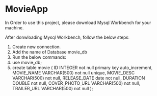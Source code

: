 # MovieApp

In Order to use this project, please download Mysql Workbench for your machine.

After donwloading Mysql Workbench, follow the below steps:

1) Create new connection. 
2) Add the name of Database movie_db
3) Run the below commands:
4) use movie_db;
5) create table movie
  (
      ID              INTEGER      not null primary key auto_increment,
      MOVIE_NAME      VARCHAR(500) not null unique,
      MOVIE_DESC      VARCHAR(500) not null,
      RELEASE_DATE    date         not null,
      DURATION        DOUBLE       not null,
      COVER_PHOTO_URL VARCHAR(500) not null,
      TRAILER_URL     VARCHAR(500) not null
  );
